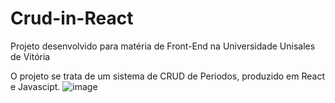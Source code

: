 # Crud-in-React
 Projeto desenvolvido para matéria de Front-End na Universidade Unisales de Vitória

 O projeto se trata de um sistema de CRUD de Periodos, produzido em React e Javascipt.
![image](https://github.com/rprosa/Crud-in-React/assets/101232974/9ffb7bfe-a406-4f49-85dc-6a4320fec83f)
